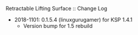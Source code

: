Retractable Lifting Surface :: Change Log

* 2018-1101: 0.1.5.4 (linuxgurugamer) for KSP 1.4.1
	+ Version bump for 1.5 rebuild
